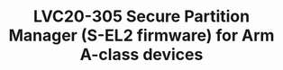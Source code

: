 ---
categories:
- lvc20
description: This session is about Arm's Secure Partition Manager (SPM) for A-class
  devices. The SPM is the reference open-source S-EL2 firmware implementation for
  the recently introduced Armv8.4-SecEL2 / Secure EL2 virtualization extensions. It
  is based on Google's Hafnium hypervisor now transitioned to trustedfirmware.org.
  It leverages the Platform Security Architecture Firmware Framework for A-class (PSA
  FF-A) specification. The presentation deals with brief history and use cases, SPM
  architecture, project status and plans.
image: /assets/images/featured-images/lvc20/LVC20-305.png
session_id: LVC20-305
session_room: '[Track 3] DataCenter'
session_slot:
  end_time: 2020-09-24 16:40
  start_time: 2020-09-24 16:15
session_speakers:
- speaker_bio: Olivier has 17 years experience in low-level embedded software and
    security starting with OMAP Boot ROM development and validation at TI, connectivity
    and modem firmware development at Intel, to TEE OS development at Trustonic. He&#39;s
    now working for Arm&#39;s Open Source Software group in the Trusted Firmware-A
    (TF-A) team.
  speaker_company: Arm
  speaker_image: http://avatars.sched.co/0/7f/10901819/avatar.jpg.320x320px.jpg?11b
  speaker_name: Olivier Deprez
  speaker_position: Principal Software Engineer
  speaker_role: attendee, speaker
session_track: Security
tag: session
tags: Security
title: LVC20-305 Secure Partition Manager (S-EL2 firmware) for Arm A-class devices
amazon_s3_presentation_url: https://static.linaro.org/connect/lvc20/presentations/LVC20-305-0.pdf
amazon_s3_video_url: https://static.linaro.org/connect/lvc20/videos/lvc20-305.mp4
---